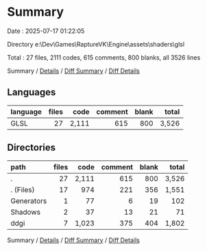 # Summary

Date : 2025-07-17 01:22:05

Directory e:\\Dev\\Games\\RaptureVK\\Engine\\assets\\shaders\\glsl

Total : 27 files,  2111 codes, 615 comments, 800 blanks, all 3526 lines

Summary / [Details](details.md) / [Diff Summary](diff.md) / [Diff Details](diff-details.md)

## Languages
| language | files | code | comment | blank | total |
| :--- | ---: | ---: | ---: | ---: | ---: |
| GLSL | 27 | 2,111 | 615 | 800 | 3,526 |

## Directories
| path | files | code | comment | blank | total |
| :--- | ---: | ---: | ---: | ---: | ---: |
| . | 27 | 2,111 | 615 | 800 | 3,526 |
| . (Files) | 17 | 974 | 221 | 356 | 1,551 |
| Generators | 1 | 77 | 6 | 19 | 102 |
| Shadows | 2 | 37 | 13 | 21 | 71 |
| ddgi | 7 | 1,023 | 375 | 404 | 1,802 |

Summary / [Details](details.md) / [Diff Summary](diff.md) / [Diff Details](diff-details.md)